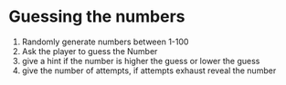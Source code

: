 # Guessing the numbers

1. Randomly generate numbers between 1-100
2. Ask the player to guess the Number
3. give a hint if the number is higher the guess or lower the guess
4. give the number of attempts, if attempts exhaust reveal the number